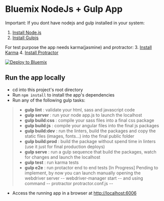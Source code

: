 # Bluemix NodeJs + Gulp App

Important: If you dont have nodejs and gulp installed in your system:
1. [Install Node.js][]
2. [Install Gulpjs][]

For test purpose the app needs karma(jasmine) and protractor:
3. [Install Karma][]
4. [Install Protractor][]

[![Deploy to Bluemix](https://bluemix.net/deploy/button.png)](https://bluemix.net/deploy?repository=https://github.com/IBM-Bluemix/nodejs-helloworld)

## Run the app locally

+ cd into this project's root directory
+ Run `npm install` to install the app's dependencies
+ Run any of the following gulp tasks:
> + **gulp lint** : validate your html, sass and javascript code
> + **gulp server** : run your node app.js to launch the localhost 
> + **gulp build:css** : compile your sass files into a final css package
> + **gulp build:js** : compile your angular files into the final js packages
> + **gulp build:dev** : run the linters, build the packages and copy the static files (images, fonts...) into the final public folder
> + **gulp build:prod** : build the package without spend time in linters (use it just for final production deploys)
> + **gulp serve** : run a gulp sequence that build the packages, watch for changes and launch the localhost
> + **gulp test** : run karma tests
> + **gulp e2e** : run protactor end to end tests [In Progress] Pending to implement, by now you can launch manually opening the webdriver server -- webdriver-manager start -- and using command -- protractor protractor.conf.js --

+ Access the running app in a browser at <http://localhost:6006>

[Install Node.js]: https://nodejs.org/en/download/
[Install Gulpjs]: http://gulpjs.com/
[Install Karma]: https://karma-runner.github.io/1.0/index.html
[Install Protractor]: http://www.protractortest.org/#/